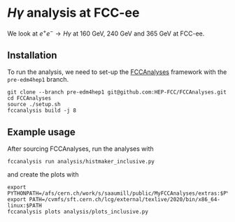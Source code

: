 # $H\gamma$ analysis at FCC-ee

We look at $e^+ e^- \rightarrow H \gamma$ at 160 GeV, 240 GeV and 365 GeV at FCC-ee. 

## Installation

To run the analysis, we need to set-up the [FCCAnalyses](https://github.com/HEP-FCC/FCCAnalyses/tree/pre-edm4hep1) framework with the `pre-edm4hep1` branch.  

```
git clone --branch pre-edm4hep1 git@github.com:HEP-FCC/FCCAnalyses.git
cd FCCAnalyses
source ./setup.sh
fccanalysis build -j 8
```

## Example usage

After sourcing FCCAnalyses, run the analyses with 

```
fccanalysis run analysis/histmaker_inclusive.py
```

and create the plots with 
```
export PYTHONPATH=/afs/cern.ch/work/s/saaumill/public/MyFCCAnalyses/extras:$PYTHONPATH
export PATH=/cvmfs/sft.cern.ch/lcg/external/texlive/2020/bin/x86_64-linux:$PATH
fccanalysis plots analysis/plots_inclusive.py
```

